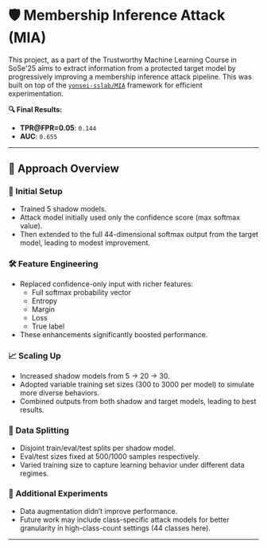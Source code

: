 # 🛡️ Membership Inference Attack (MIA)

This project, as a part of the Trustworthy Machine Learning Course in SoSe'25 aims to extract information from a protected target model by progressively improving a membership inference attack pipeline. This was built on top of the [`yonsei-sslab/MIA`](https://github.com/yonsei-sslab/MIA) framework for efficient experimentation.

**🔍 Final Results:**
- **TPR@FPR=0.05**: `0.144`
- **AUC**: `0.655`

---

## 🔁 Approach Overview

### 🧪 Initial Setup
- Trained 5 shadow models.
- Attack model initially used only the confidence score (max softmax value).
- Then extended to the full 44-dimensional softmax output from the target model, leading to modest improvement.

### 🛠️ Feature Engineering
- Replaced confidence-only input with richer features:
  - Full softmax probability vector
  - Entropy
  - Margin
  - Loss
  - True label
- These enhancements significantly boosted performance.

### 📈 Scaling Up
- Increased shadow models from 5 → 20 → 30.
- Adopted variable training set sizes (300 to 3000 per model) to simulate more diverse behaviors.
- Combined outputs from both shadow and target models, leading to best results.

### 🧩 Data Splitting
- Disjoint train/eval/test splits per shadow model.
- Eval/test sizes fixed at 500/1000 samples respectively.
- Varied training size to capture learning behavior under different data regimes.

### 🔬 Additional Experiments
- Data augmentation didn’t improve performance.
- Future work may include class-specific attack models for better granularity in high-class-count settings (44 classes here).

---


